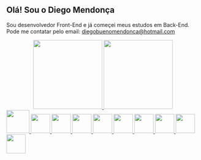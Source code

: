 ## Olá! Sou o Diego Mendonça

Sou desenvolvedor Front-End e já começei meus estudos em Back-End. </br>
Pode me contatar pelo email: diegobuenomendonca@hotmail.com

<div align="center">
  <a href="https://github.com/Diego-Bueno-M">
  <img height="180em" src="https://github-readme-stats.vercel.app/api?username=Diego-Bueno-M&show_icons=true&theme=dark&include_all_commits=true&count_private=true"/>
  <img height="180em" src="https://github-readme-stats.vercel.app/api/top-langs/?username=Diego-Bueno-M&layout=compact&langs_count=7&theme=dark"/>
</div>
  
<img src="https://cdn.jsdelivr.net/gh/devicons/devicon/icons/html5/html5-original-wordmark.svg" height="60px" width="60px" />
<img src="https://cdn.jsdelivr.net/gh/devicons/devicon/icons/javascript/javascript-original.svg" height="50px" width="50px" />
<img src="https://cdn.jsdelivr.net/gh/devicons/devicon/icons/css3/css3-original.svg" height="50px" width="50px" />
<img src="https://cdn.jsdelivr.net/gh/devicons/devicon/icons/react/react-original.svg" height="50px" width="50px" />
<img src="https://cdn.jsdelivr.net/gh/devicons/devicon/icons/nodejs/nodejs-original.svg" height="50px" width="50px" />
<img src="https://cdn.jsdelivr.net/gh/devicons/devicon/icons/mysql/mysql-plain.svg" height="50px" width="50px" />
<img src="https://cdn.jsdelivr.net/gh/devicons/devicon/icons/redux/redux-original.svg" height="50px" width="50px" />
<img src="https://cdn.jsdelivr.net/gh/devicons/devicon/icons/jest/jest-plain.svg" height="50px" width="50px" />
<img src="https://cdn.jsdelivr.net/gh/devicons/devicon/icons/bootstrap/bootstrap-original.svg" height="50px" width="50px" />
<img src="https://cdn.jsdelivr.net/gh/devicons/devicon/icons/docker/docker-original.svg" height="50px" width="50px" />
